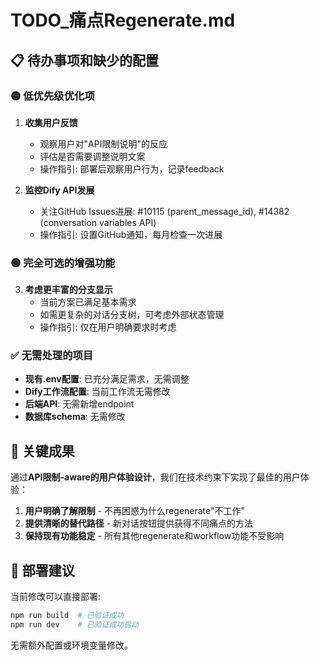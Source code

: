# TODO_痛点Regenerate.md

## 📋 待办事项和缺少的配置

### 🟡 低优先级优化项
1. **收集用户反馈** 
   - 观察用户对"API限制说明"的反应
   - 评估是否需要调整说明文案
   - 操作指引: 部署后观察用户行为，记录feedback

2. **监控Dify API发展**
   - 关注GitHub Issues进展: #10115 (parent_message_id), #14382 (conversation variables API)
   - 操作指引: 设置GitHub通知，每月检查一次进展

### 🟢 完全可选的增强功能
3. **考虑更丰富的分支显示**
   - 当前方案已满足基本需求
   - 如需更复杂的对话分支树，可考虑外部状态管理
   - 操作指引: 仅在用户明确要求时考虑

### ✅ 无需处理的项目
- **现有.env配置**: 已充分满足需求，无需调整
- **Dify工作流配置**: 当前工作流无需修改
- **后端API**: 无需新增endpoint
- **数据库schema**: 无需修改

## 🎯 关键成果
通过**API限制-aware的用户体验设计**，我们在技术约束下实现了最佳的用户体验：

1. **用户明确了解限制** - 不再困惑为什么regenerate"不工作"
2. **提供清晰的替代路径** - 新对话按钮提供获得不同痛点的方法
3. **保持现有功能稳定** - 所有其他regenerate和workflow功能不受影响

## 🚀 部署建议
当前修改可以直接部署:
```bash
npm run build  # 已验证成功
npm run dev    # 已验证成功启动
```

无需额外配置或环境变量修改。